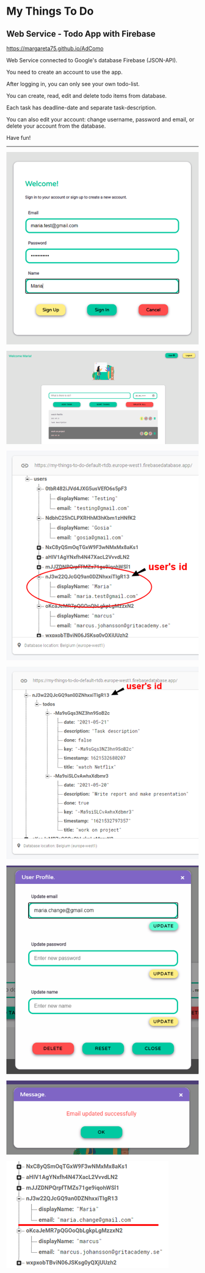 # My Things To Do 
## Web Service - Todo App with Firebase

https://margareta75.github.io/AdComo

Web Service connected to Google's database Firebase (JSON-API).

You need to create an account to use the app.

After logging in, you can only see your own todo-list.

You can create, read, edit and delete todo items from database.

Each task has deadline-date and separate task-description.

You can also edit your account: change username, password and email,
or delete your account from the database.

Have fun!

**********************************************************************************************


![MTTD 1](/images/MTTDver3.0.a.png)

![MTTD 2](/images/MTTDver3.0.b.png)

![MTTD 3](/images/MTTDver3.0.c.png)

![MTTD 4](/images/MTTDver3.0.d.png)

![MTTD 5](/images/MTTDver3.0.e.png)

![MTTD 6](/images/MTTDver3.0.f.png)

![MTTD 7](/images/MTTDver3.0.g.png)
